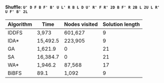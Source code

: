 #### Shuffle: `U' D F B F' B' U L' R B L D U' R' F R' 2D B F' R 2B L 2U L R' U F' B' 2L`
| Algorithm | Time | Nodes visited | Solution length |
| ----- | ----- | ----- | ----- |
| IDDFS | 3,973 | 601,627 | 9 |
| IDA* | 15,492.5 | 223,905 | 9 |
| GA | 1,621.9 | 0 | 21 |
| SA | 16,384.7 | 0 | 21 |
| WA* | 1,946.2 | 87,568 | 17 |
| BiBFS | 89.1 | 1,092 | 9 |